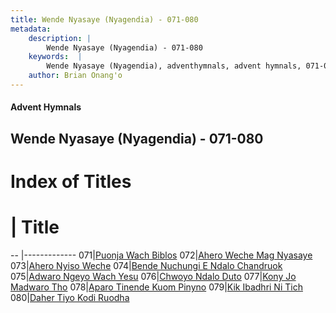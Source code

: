 ```yaml
---
title: Wende Nyasaye (Nyagendia) - 071-080
metadata:
    description: |
        Wende Nyasaye (Nyagendia) - 071-080
    keywords:  |
        Wende Nyasaye (Nyagendia), adventhymnals, advent hymnals, 071-080
    author: Brian Onang'o
---
```


#### Advent Hymnals
## Wende Nyasaye (Nyagendia) - 071-080

# Index of Titles
# | Title                        
-- |-------------
071|[Puonja Wach Biblos](/wende-nyasaye/001-100/071-080/Puonja-Wach-Biblos)
072|[Ahero Weche Mag Nyasaye](/wende-nyasaye/001-100/071-080/Ahero-Weche-Mag-Nyasaye)
073|[Ahero Nyiso Weche](/wende-nyasaye/001-100/071-080/Ahero-Nyiso-Weche)
074|[Bende Nuchungi E Ndalo Chandruok](/wende-nyasaye/001-100/071-080/Bende-Nuchungi-E-Ndalo-Chandruok)
075|[Adwaro Ngeyo Wach Yesu](/wende-nyasaye/001-100/071-080/Adwaro-Ngeyo-Wach-Yesu)
076|[Chwoyo Ndalo Duto](/wende-nyasaye/001-100/071-080/Chwoyo-Ndalo-Duto)
077|[Kony Jo Madwaro Tho](/wende-nyasaye/001-100/071-080/Kony-Jo-Madwaro-Tho)
078|[Aparo Tinende Kuom Pinyno](/wende-nyasaye/001-100/071-080/Aparo-Tinende-Kuom-Pinyno)
079|[Kik Ibadhri Ni Tich](/wende-nyasaye/001-100/071-080/Kik-Ibadhri-Ni-Tich)
080|[Daher Tiyo Kodi Ruodha](/wende-nyasaye/001-100/071-080/Daher-Tiyo-Kodi-Ruodha)